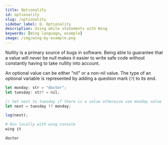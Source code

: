 ```yaml
---
title: Optionality
id: optionality
slug: /optionality
sidebar_label: 8. Optionality
description: Using while statements with Wing
keywords: [Wing language, example]
image: /img/wing-by-example.png
---
```


Nullity is a primary source of bugs in software. Being able to guarantee that a value will never be null makes it easier to write safe code without constantly having to take nullity into account.

An optional value can be either "nil" or a non-nil value. The type of an optional variable is represented by adding a question mark (`?`) to its end.

```js playground title="main.w"
let monday: str = "doctor";
let tuesday: str? = nil;

// Set next to tuesday if there is a value otherwise use monday value
let next = tuesday ?? monday;

log(next);

```

```bash title="Wing console output"
# Run locally with wing console
wing it

doctor
```